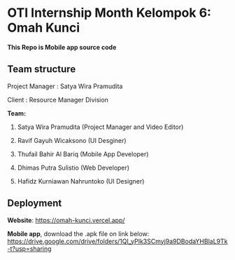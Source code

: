 # OTI Internship Month Kelompok 6: Omah Kunci

**This Repo is Mobile app source code**

## Team structure
Project Manager	: Satya Wira Pramudita

Client			: Resource Manager Division

**Team:**

1. Satya Wira Pramudita (Project Manager and Video Editor)

2. Ravif Gayuh Wicaksono (UI Desginer)

3. Thufail Bahir Al Bariq (Mobile App Developer)

4. Dhimas Putra Sulistio (Web Developer)

5. Hafidz Kurniawan Nahruntoko (UI Designer)


## Deployment
**Website**: https://omah-kunci.vercel.app/

**Mobile app**, download the .apk file on link below:
https://drive.google.com/drive/folders/1QI_yPIk3SCmyj9a9DBodaYHBlaL9Tk-t?usp=sharing
